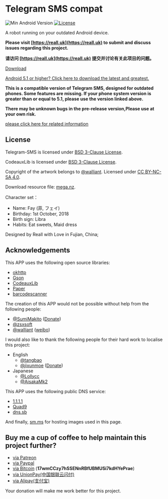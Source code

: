 # Telegram SMS compat

![Min Android Version](https://img.shields.io/badge/Min%20Android%20Version-4.1-red.svg)
[![License](https://img.shields.io/badge/License-BSD%203--Clause-blue.svg)](https://github.com/telegram-sms/telegram-sms-compat/blob/master/LICENSE)

A robot running on your outdated Android device.

**Please visit [https://reall.uk](https://reall.uk) to submit and discuss issues regarding this project.**

**请访问 [https://reall.uk](https://reall.uk) 提交并讨论有关此项目的问题。**

[Download](https://github.com/telegram-sms/telegram-sms-compat/releases)

[Android 5.1 or higher? Click here to download the latest and greatest.](https://github.com/telegram-sms/telegram-sms)

**This is a compatible version of Telegram SMS, designed for outdated phones. Some features are missing. If your phone system version is greater than or equal to 5.1, please use the version linked above.**

**There may be unknown bugs in the pre-release version,Please use at your own risk.**

[please click here for related information](https://github.com/telegram-sms/telegram-sms/blob/master/README.md)

## License

Telegram-SMS is licensed under [BSD 3-Clause License](https://get.telegram-sms.com/license).

CodeauxLib is licensed under [BSD 3-Clause License](https://github.com/telegram-sms/telegram-sms/blob/master/codeauxlib-license/LICENSE).

Copyright of the artwork belongs to [@walliant](https://www.pixiv.net/member.php?id=5600144). Licensed under [CC BY-NC-SA 4.0](https://creativecommons.org/licenses/by-nc-sa/4.0/).

Download resource file: [mega.nz](https://mega.nz/#F!TmwQSYjD!XN-uVfciajwy3okjIdpCAQ).

Character set：

- Name: Fay (菲, フェイ)
- Birthday: 1st October, 2018
- Birth sign: Libra
- Habits: Eat sweets, Maid dress

Designed by Reall with Love in Fujian, China;

## Acknowledgements

This APP uses the following open source libraries:

- [okhttp](https://github.com/square/okhttp)
- [Gson](https://github.com/google/gson)
- [CodeauxLib](https://gist.github.com/SumiMakito/59992fd15a865c3b9709b8e2c3bc9cf1)
- [Paper](https://github.com/pilgr/Paper)
- [barcodescanner](https://github.com/dm77/barcodescanner)

The creation of this APP would not be possible without help from the following people:

- [@SumiMakito](https://github.com/SumiMakito) ([Donate](https://paypal.me/makito))
- [@zsxsoft](https://github.com/zsxsoft)
- [@walliant](https://www.pixiv.net/member.php?id=5600144) ([weibo](https://www.weibo.com/p/1005053186671274))

I would also like to thank the following people for their hard work to localise this project:

- English
  - [@tangbao](https://github.com/tangbao)
  - [@jixunmoe](https://github.com/jixunmoe) ([Donate](https://paypal.me/jixun))
- Japanese
  - [@Lollycc](https://github.com/lollycc)
  - [@AisakaMk2](https://github.com/AisakaMk2)

This APP uses the following public DNS service:

- [1.1.1.1](https://1.1.1.1/)
- [Quad9](https://www.quad9.net/)
- [dns.sb](https://dns.sb/)

And finally, [sm.ms](https://sm.ms) for hosting images used in this page.

## Buy me a cup of coffee to help maintain this project further?

- [via Patreon](https://get.telegram-sms.com/donate/patreon)
- [via Paypal](https://get.telegram-sms.com/donate/paypal)
- [via Bitcoin](bitcoin:17wmCCzy7hSSENnRBfUBMUSi7kdHYePrae) (**17wmCCzy7hSSENnRBfUBMUSi7kdHYePrae**)
- [via UnionPay(中国银联云闪付)](https://get.telegram-sms.com/donate/unionpay)
- [via Alipay(支付宝)](https://get.telegram-sms.com/donate/alipay)

Your donation will make me work better for this project.
